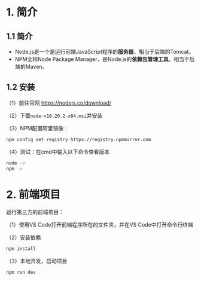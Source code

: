 # 1. 简介

## 1.1 简介

- Node.js是一个是运行前端JavaScript程序的**服务器**。相当于后端的Tomcat。
- NPM全称Node Package Manager，是Node.js的**依赖包管理工具**。相当于后端的Maven。

## 1.2 安装

（1）前往官网 https://nodejs.cn/download/

（2）下载`node-v16.20.2-x64.msi`并安装

（3）NPM配置阿里镜像：

```sh
npm config set registry https://registry.npmmirror.com
```

（4）测试：在cmd中输入以下命令查看版本

```sh
node -v
npm -v
```

# 2. 前端项目

运行第三方的前端项目：

（1）使用VS Code打开前端程序所在的文件夹，并在VS Code中打开命令行终端

（2）安装依赖

```sh
npm install
```

（3）本地开发，启动项目

```sh
npm run dev
```
